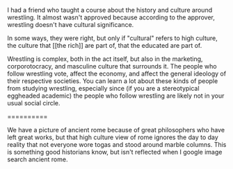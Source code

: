 I had a friend who taught a course about the history and culture around wrestling. It almost wasn't approved because according to the approver, wrestling doesn't have cultural significance.

In some ways, they were right, but only if "cultural" refers to high culture, the culture that [[the rich]] are part of, that the educated are part of. 

Wrestling is complex, both in the act itself, but also in the marketing, corporotocracy, and masculine culture that surrounds it. The people who follow wrestling vote, affect the economy, and affect the general ideology of their respective societies. You can learn a lot about these kinds of people from studying wrestling, especially since (if you are a stereotypical eggheaded academic) the people who follow wrestling are likely not in your usual social circle.

==========

We have a picture of ancient rome because of great philosophers who have left great works, but that high culture view of rome ignores the day to day reality that not everyone wore togas and stood around marble columns. This is something good historians know, but isn't reflected when I google image search ancient rome.
